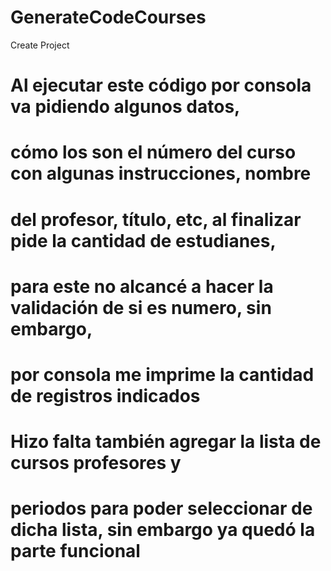 # GenerateCodeCourses
Create Project

# Al ejecutar este código por consola va pidiendo algunos datos, 
# cómo los son el número del curso con algunas instrucciones, nombre 
# del profesor, título, etc, al finalizar pide la cantidad de estudianes, 
# para este no alcancé a hacer la validación de si es numero, sin embargo, 
# por consola me imprime la cantidad de registros indicados
# Hizo falta también agregar la lista de cursos profesores y 
# periodos para poder seleccionar de dicha lista, sin embargo ya quedó la parte funcional
